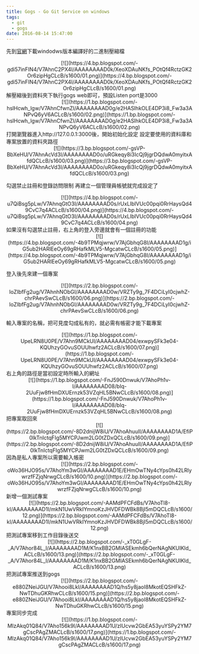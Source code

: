 ```yaml
---
title: Gogs - Go Git Service on windows
tags:
  - git
  - gogs
date: 2016-08-14 15:47:00
---
```


先到[官網](https://gogs.io/)下載windodws版本編譯好的二進制壓縮檔
<div class="separator" style="clear: both; text-align: center;">[![](https://4.bp.blogspot.com/-gdi57inFIN4/V7AhnC2PX4I/AAAAAAAAD0k/XeoXDAuNKfs_POtQf4RctzGK2Or6zipHgCLcB/s1600/01.png)](https://4.bp.blogspot.com/-gdi57inFIN4/V7AhnC2PX4I/AAAAAAAAD0k/XeoXDAuNKfs_POtQf4RctzGK2Or6zipHgCLcB/s1600/01.png)</div>
解壓縮後到資料夾下執行gogs web即可，預設Listen port是3000
<div class="separator" style="clear: both; text-align: center;">[![](https://1.bp.blogspot.com/-hslHcwh_lgw/V7AhnCfwnZI/AAAAAAAAD0g/e2HASIhkOLE4DP3i8_Fw3a3ANPvQ6yV6ACLcB/s1600/02.png)](https://1.bp.blogspot.com/-hslHcwh_lgw/V7AhnCfwnZI/AAAAAAAAD0g/e2HASIhkOLE4DP3i8_Fw3a3ANPvQ6yV6ACLcB/s1600/02.png)</div>
打開瀏覽器進入http://127.0.0.1:3000後，開始初始化設定
設定要使用的資料庫和專案放置的資料夾路徑
<div class="separator" style="clear: both; text-align: center;">[![](https://3.bp.blogspot.com/-gsVP-BbXeHU/V7AhnAcVd3I/AAAAAAAAD0o/uRGkeqy8i3IcQj9jgrDQdwA0myitxAfdQCLcB/s1600/03.png)](https://3.bp.blogspot.com/-gsVP-BbXeHU/V7AhnAcVd3I/AAAAAAAAD0o/uRGkeqy8i3IcQj9jgrDQdwA0myitxAfdQCLcB/s1600/03.png)</div>

勾選禁止註冊和登錄訪問限制
再建立一個管理員帳號就完成設定了
<div class="separator" style="clear: both; text-align: center;">[![](https://4.bp.blogspot.com/-u7QiBsg5pLw/V7AhnqGtO3I/AAAAAAAAD0s/rUxLIbIVUc00pqi0RrHaysQd49CvC7q4ACLcB/s1600/04.png)](https://4.bp.blogspot.com/-u7QiBsg5pLw/V7AhnqGtO3I/AAAAAAAAD0s/rUxLIbIVUc00pqi0RrHaysQd49CvC7q4ACLcB/s1600/04.png)</div>
如果沒有勾選禁止註冊，右上角的登入旁邊就會有一個註冊的功能
<div class="separator" style="clear: both; text-align: center;"></div><div class="separator" style="clear: both; text-align: center;">[![](https://4.bp.blogspot.com/-4b9TPMqjwrw/V7AjGbhqG8I/AAAAAAAAD1g/iG5ub2HARlEeOy69gRHafkMLV5-MgcatwCLcB/s1600/05.png)](https://4.bp.blogspot.com/-4b9TPMqjwrw/V7AjGbhqG8I/AAAAAAAAD1g/iG5ub2HARlEeOy69gRHafkMLV5-MgcatwCLcB/s1600/05.png)</div>

登入後先來建一個專案
<div class="separator" style="clear: both; text-align: center;">[![](https://2.bp.blogspot.com/-IoZIbfFg2ug/V7AhnhNObGI/AAAAAAAAD0w/VRZTy9g_7F4DCiLyI0cjwhZ-chrPAevSwCLcB/s1600/06.png)](https://2.bp.blogspot.com/-IoZIbfFg2ug/V7AhnhNObGI/AAAAAAAAD0w/VRZTy9g_7F4DCiLyI0cjwhZ-chrPAevSwCLcB/s1600/06.png)</div>

輸入專案的名稱，把可見度勾成私有的，就必需有帳密才能下載專案
<div class="separator" style="clear: both; text-align: center;">[![](https://1.bp.blogspot.com/-UpeLRN8U0PE/V7Ahn9MCkUI/AAAAAAAAD04/exwpySFk3e04-KQUhzyGOvuSOUUhwfz2ACLcB/s1600/07.png)](https://1.bp.blogspot.com/-UpeLRN8U0PE/V7Ahn9MCkUI/AAAAAAAAD04/exwpySFk3e04-KQUhzyGOvuSOUUhwfz2ACLcB/s1600/07.png)</div>
右上角的路徑是當初設定時所輸入的網址
<div class="separator" style="clear: both; text-align: center;">[![](https://1.bp.blogspot.com/-FnJ590Dnwuk/V7AhoPh1v-I/AAAAAAAAD08/bIq-2UuFjw8fHmDXUErnzk53VZqHL5BNwCLcB/s1600/08.png)](https://1.bp.blogspot.com/-FnJ590Dnwuk/V7AhoPh1v-I/AAAAAAAAD08/bIq-2UuFjw8fHmDXUErnzk53VZqHL5BNwCLcB/s1600/08.png)</div>
把專案取回來
<div class="separator" style="clear: both; text-align: center;">[![](https://2.bp.blogspot.com/-8D2dnijW8iU/V7AhoAhuuII/AAAAAAAAD1A/EfiP0lkTnIctqFIg5MYCPJwm2LG0tZDxQCLcB/s1600/09.png)](https://2.bp.blogspot.com/-8D2dnijW8iU/V7AhoAhuuII/AAAAAAAAD1A/EfiP0lkTnIctqFIg5MYCPJwm2LG0tZDxQCLcB/s1600/09.png)</div>
因為是私人專案所以需要輸入帳密
<div class="separator" style="clear: both; text-align: center;">[![](https://2.bp.blogspot.com/-oWo36HJO95s/V7AhoYm3wGI/AAAAAAAAD1E/EHmOwTNy4cYps0h42LRlywrzfFZjqNrwgCLcB/s1600/10.png)](https://2.bp.blogspot.com/-oWo36HJO95s/V7AhoYm3wGI/AAAAAAAAD1E/EHmOwTNy4cYps0h42LRlywrzfFZjqNrwgCLcB/s1600/10.png)</div>
新增一個測試專案
<div class="separator" style="clear: both; text-align: center;">[![](https://2.bp.blogspot.com/-AAMdPFCFdBs/V7AhoTl8-kI/AAAAAAAAD1I/mkN1UwVRkIYmnoKzJHVDFDWBk8BjI5mDQCLcB/s1600/12.png)](https://2.bp.blogspot.com/-AAMdPFCFdBs/V7AhoTl8-kI/AAAAAAAAD1I/mkN1UwVRkIYmnoKzJHVDFDWBk8BjI5mDQCLcB/s1600/12.png)</div>
把測試專案移到工作目錄後送交
<div class="separator" style="clear: both; text-align: center;">[![](https://2.bp.blogspot.com/-_xT0GLgF-_A/V7Ahor84L_I/AAAAAAAAD1M/K1nxBB2GMIASEkmh6bQerNAgNKUIKld_ACLcB/s1600/13.png)](https://2.bp.blogspot.com/-_xT0GLgF-_A/V7Ahor84L_I/AAAAAAAAD1M/K1nxBB2GMIASEkmh6bQerNAgNKUIKld_ACLcB/s1600/13.png)</div>
把測試專案推送到gogs
<div class="separator" style="clear: both; text-align: center;">[![](https://2.bp.blogspot.com/-e880ZNeiJGU/V7Ahooi8LkI/AAAAAAAAD1Q/hs5y8jaoI8MkotEQSHFkZ-NwTDhuGKRhwCLcB/s1600/15.png)](https://2.bp.blogspot.com/-e880ZNeiJGU/V7Ahooi8LkI/AAAAAAAAD1Q/hs5y8jaoI8MkotEQSHFkZ-NwTDhuGKRhwCLcB/s1600/15.png)</div>
專案同步完成
<div class="separator" style="clear: both; text-align: center;">[![](https://1.bp.blogspot.com/-MIzAkq01Q84/V7Aho156k9I/AAAAAAAAD1U/zIUcvw2GbEA53yuYSPy2YM7gCscPAgZMACLcB/s1600/17.png)](https://1.bp.blogspot.com/-MIzAkq01Q84/V7Aho156k9I/AAAAAAAAD1U/zIUcvw2GbEA53yuYSPy2YM7gCscPAgZMACLcB/s1600/17.png)</div>